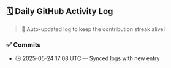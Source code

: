 ## 🗓️ Daily GitHub Activity Log

> 🤖 Auto-updated log to keep the contribution streak alive!

### ✅ Commits

- 🕒 2025-05-24 17:08 UTC — Synced logs with new entry

